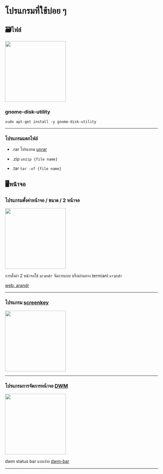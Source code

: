<link rel="stylesheet" href="https://cdn.simplecss.org/simple.min.css">
<style>
img {
  width: 200px;
}
</style>

# โปรแกรมที่ใช้บ่อย ๆ

## 🗃️ไฟล์
![](https://apps.gnome.org/assets/screenshots/org.gnome.DiskUtility/disks-main.png)
### gnome-disk-utility 
`sudo apt-get install -y gnome-disk-utility`

---
### โปรแกรมแตกไฟล์ 
- .rar โปรแกรม [unrar](https://linuxhint.com/extract_rar_files_ubuntu/)

- .zip `unzip {file name}`
- .tar `tar -xf {file name}`

## 🖥️หน้าจอ

### โปรแกรมตั้งค่าหน้าจอ / ขนาด / 2 หน้าจอ
![](https://christian.amsuess.com/tools/arandr/screenshot.png)

การตั้งค่า 2 หน้าจอใช้ `arandr`  จัดการแบบ 
หรือผ่านทาง termianl `xrandr`

[web: arandr](https://christian.amsuess.com/tools/arandr/)

---
### โปรแกรม [screenkey](https://www.thregr.org/~wavexx/software/screenkey/)

![](https://www.thregr.org/~wavexx/software/screenkey/screenkey.gif)

---
### โปรแกรมการจัดการหน้าจอ [DWM](https://dwm.suckless.org/)
![](https://dwm.suckless.org/screenshots/dwm-20110720.png)

dwm status bar แบบง่าย [dwm-bar](https://github.com/joestandring/dwm-bar)

---



